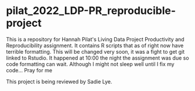 # pilat_2022_LDP-PR_reproducible-project
This is a repository for Hannah Pilat's Living Data Project Productivity and Reproducibility assignment. 
It contains R scripts that as of right now have terrible formatting.
This will be changed very soon, it was a fight to get git linked to Rstudio. It happened at 10:00 the night the assignment was due so code formatting can wait.
Although I might not sleep well until I fix my code...
Pray for me


This project is being reviewed by Sadie Lye. 
